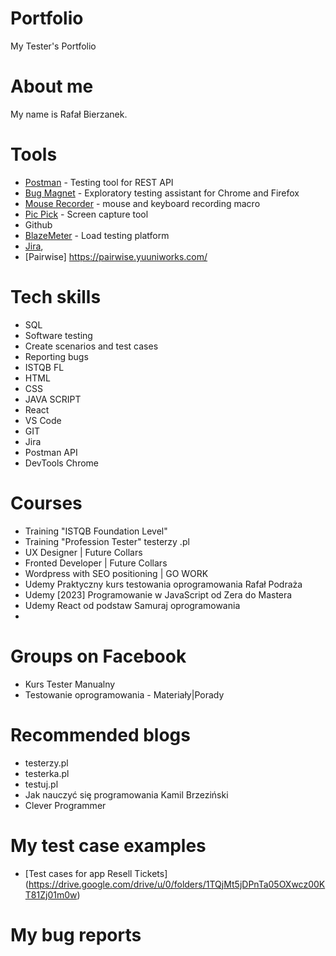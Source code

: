 # Portfolio
My Tester's Portfolio

# About me
My name is Rafał Bierzanek. 
# Tools
  - [Postman](https://www.postman.com/) - Testing tool for REST API
  - [Bug Magnet](https://chrome.google.com/webstore/detail/bug-magnet/efhedldbjahpgjcneebmbolkalbhckfi?hl=pl) - Exploratory testing assistant for Chrome and Firefox
  - [Mouse Recorder](https://www.mouserecorder.com/) - mouse and keyboard recording macro
  - [Pic Pick](https://picpick.app/pl/) - Screen capture tool
  - Github
  - [BlazeMeter](https://www.blazemeter.com/) - Load testing platform
  - [Jira](https://www.atlassian.com/software/jira0),
  - [Pairwise] https://pairwise.yuuniworks.com/
# Tech skills
  - SQL
  - Software testing
  - Create scenarios and test cases
  - Reporting bugs
  - ISTQB FL
  - HTML
  - CSS
  - JAVA SCRIPT
  - React
  - VS Code
  - GIT
  - Jira
  - Postman API
  - DevTools Chrome 
  
 
# Courses
  - Training "ISTQB Foundation Level" 
  - Training "Profession Tester" testerzy .pl
  - UX Designer | Future Collars
  - Fronted Developer | Future Collars
  - Wordpress with SEO positioning | GO WORK
  - Udemy Praktyczny kurs testowania oprogramowania Rafał Podraża
  - Udemy [2023] Programowanie w JavaScript od Zera do Mastera
  - Udemy React od podstaw Samuraj oprogramowania
  - 


# Groups on Facebook

  - Kurs Tester Manualny
  - Testowanie oprogramowania - Materiały|Porady 
# Recommended blogs
  - testerzy.pl
  - testerka.pl
  - testuj.pl
  - Jak nauczyć się programowania Kamil Brzeziński
  - Clever Programmer 
# My test case examples
  - [Test cases for app Resell Tickets] (https://drive.google.com/drive/u/0/folders/1TQjMt5jDPnTa05OXwcz00KT81Zj01m0w)
 
# My bug reports
 
      
